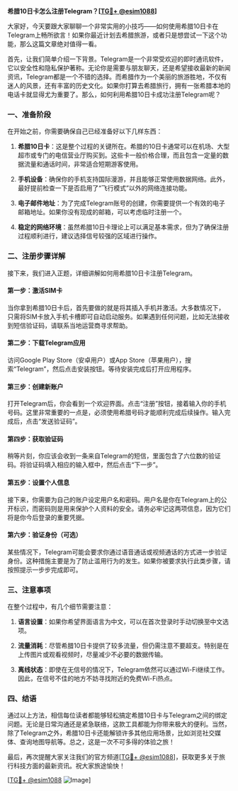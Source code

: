 **希腊10日卡怎么注册Telegram？[[TG💪+ @esim1088](https://t.me/s/esim1088)]**

大家好，今天要跟大家聊聊一个非常实用的小技巧——如何使用希腊10日卡在Telegram上畅所欲言！如果你最近计划去希腊旅游，或者只是想尝试一下这个功能，那么这篇文章绝对值得一看。

首先，让我们简单介绍一下背景。Telegram是一个非常受欢迎的即时通讯软件，它以安全性和隐私保护著称。无论你是需要与朋友聊天，还是希望接收最新的新闻资讯，Telegram都是一个不错的选择。而希腊作为一个美丽的旅游胜地，不仅有迷人的风景，还有丰富的历史文化。如果你打算去希腊旅行，拥有一张希腊本地的电话卡就显得尤为重要了。那么，如何利用希腊10日卡成功注册Telegram呢？

### 一、准备阶段

在开始之前，你需要确保自己已经准备好以下几样东西：

1. **希腊10日卡**：这是整个过程的关键所在。希腊的10日卡通常可以在机场、大型超市或专门的电信营业厅购买到。这些卡一般价格合理，而且包含一定量的数据流量和通话时间，非常适合短期游客使用。

2. **手机设备**：确保你的手机支持国际漫游，并且能够正常使用数据网络。此外，最好提前检查一下是否启用了“飞行模式”以外的网络连接功能。

3. **电子邮件地址**：为了完成Telegram账号的创建，你需要提供一个有效的电子邮箱地址。如果你没有现成的邮箱，可以考虑临时注册一个。

4. **稳定的网络环境**：虽然希腊10日卡理论上可以满足基本需求，但为了确保注册过程顺利进行，建议选择信号较强的区域进行操作。

### 二、注册步骤详解

接下来，我们进入正题，详细讲解如何用希腊10日卡注册Telegram。

#### 第一步：激活SIM卡

当你拿到希腊10日卡后，首先要做的就是将其插入手机并激活。大多数情况下，只需将SIM卡放入手机卡槽即可自动启动服务。如果遇到任何问题，比如无法接收到短信验证码，请联系当地运营商寻求帮助。

#### 第二步：下载Telegram应用

访问Google Play Store（安卓用户）或App Store（苹果用户），搜索“Telegram”，然后点击安装按钮。等待安装完成后打开应用程序。

#### 第三步：创建新账户

打开Telegram后，你会看到一个欢迎界面。点击“注册”按钮，接着输入你的手机号码。这里非常重要的一点是，必须使用希腊号码才能顺利完成后续操作。输入完成后，点击“发送验证码”。

#### 第四步：获取验证码

稍等片刻，你应该会收到一条来自Telegram的短信，里面包含了六位数的验证码。将验证码填入相应的输入框中，然后点击“下一步”。

#### 第五步：设置个人信息

接下来，你需要为自己的账户设定用户名和密码。用户名是你在Telegram上的公开标识，而密码则是用来保护个人资料的安全。请务必牢记这两项信息，因为它们将是你今后登录的重要凭据。

#### 第六步：验证身份（可选）

某些情况下，Telegram可能会要求你通过语音通话或视频通话的方式进一步验证身份。这种措施主要是为了防止滥用行为的发生。如果你被要求执行此类步骤，请按照提示一步步完成即可。

### 三、注意事项

在整个过程中，有几个细节需要注意：

1. **语言设置**：如果你希望界面语言为中文，可以在首次登录时手动切换至中文选项。
   
2. **流量消耗**：尽管希腊10日卡提供了较多流量，但仍需注意不要超支。特别是在上传图片或观看视频时，尽量减少不必要的数据传输。

3. **离线状态**：即使在无信号的情况下，Telegram依然可以通过Wi-Fi继续工作。因此，在信号不佳的地方不妨寻找附近的免费Wi-Fi热点。

### 四、结语

通过以上方法，相信每位读者都能够轻松搞定希腊10日卡与Telegram之间的绑定问题。无论是日常沟通还是紧急联络，这款工具都能为你带来极大的便利。当然，除了Telegram之外，希腊10日卡还能解锁许多其他应用场景，比如浏览社交媒体、查询地图导航等。总之，这是一次不可多得的体验之旅！

最后，再次提醒大家关注我们的官方频道[[TG💪+ @esim1088](https://t.me/s/esim1088)]，获取更多关于旅行科技方面的最新资讯。祝大家旅途愉快！

[[TG💪+ @esim1088](https://t.me/s/esim1088) ![Image](https://i.postimg.cc/4NQfJmqS/Snipaste-2025-05-13-00-14-12.png)]